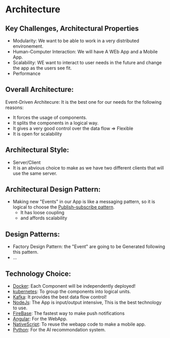 # Architecture
## Key Challenges, Architectural Properties
- Modularity: We want to be able to work in a very distributed environement. 
- Human-Computer Interaction: We will have A WEb App and a Mobile App. 
- Scalability: WE want to interact to user needs in the future and change the app as the users see fit.
- Performance

## Overall Architecture:
Event-Driven Architecure: It is the best one for our needs for the following reasons:
- It forces the usage of components.
- It splits the components in a logical way.
- It gives a very good control over the data flow => Flexible
- It is open for scalability

## Architectural Style:
- Server/Client
- It is an abvious choice to make as we have two different clients that will use the same server. 

## Architectural Design Pattern: 
- Making new "Events" in our App is like a messaging pattern, so it is logical to choose the [Publish–subscribe pattern](https://en.wikipedia.org/wiki/Publish–subscribe_pattern).
    - It has loose coupling
    - and affords scalability

## Design Patterns:
- Factory Design Pattern: the "Event" are going to be Generated following this pattern.
- ...

##  Technology Choice:
- [Docker](https://www.docker.com): Each Component will be independently deployed!
- [kubernetes](https://kubernetes.io): To group the components into logical units. 
- [Kafka](https://kafka.apache.org): It provides the best data flow control! 
- [NodeJs](https://nodejs.org/en/): The App is input/output intensive, This is the best technology to use.
- [FireBase](https://firebase.google.com): The fastest way to make push notifications
- [Angular](https://angular.io): For the WebApp.
- [NativeScript](https://www.nativescript.org/): To reuse the webapp code to make a mobile app.
- [Python](https://www.python.org): For the AI recommondation system.

